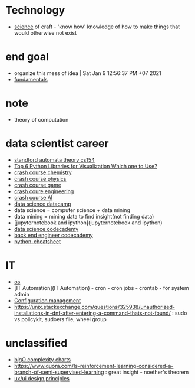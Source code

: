 # Technology
* [science](science) of craft - 'know how' knowledge of how to make things that would otherwise not exist
# end goal
* organize this mess of idea | Sat Jan  9 12:56:37 PM +07 2021
* [fundamentals](fundamentals)
# note

- theory of computation


# data scientist career
* [standford automata theory cs154](standford-automata-theory-cs154)
* [Top 6 Python Libraries for Visualization Which one to Use?](Top-6-Python-Libraries-for-Visualization-Which-one-to-Use)
* [crash course chemistry](crash-course-chemistry)
* [crash course physics](crash-course-physics)
* [crash course game](crash-course-game)
* [crash coure engineering](crash-cour-engineering)
* [crash course AI](crash-course-AI)
* [data science datacamp](data-science-datacamp)
* data science = computer science + data mining
* data mining = mining data to find insight(not finding data)
* [jupyternotebook and ipython](jupyternotebook and ipython)
* [data science codecademy](data-science-codecademy)
* [back end engineer codecademy](back-end-engineer-codecademy)
* [python-cheatsheet](https://www.codecademy.com/learn/paths/data-science/tracks/dscp-python-fundamentals/modules/dscp-python-lists/cheatsheet)

# IT
* [os](os)
* [IT Automation](IT Automation) - cron - cron jobs - crontab - for system admin
* [Configuration management](cm) 
* https://unix.stackexchange.com/questions/325938/unauthorized-installations-in-dnf-after-entering-a-command-thats-not-found/ : sudo vs policykit, sudoers file, wheel group

# unclassified
* [bigO complexity charts](https://www.bigocheatsheet.com/)
* https://www.quora.com/Is-reinforcement-learning-considered-a-branch-of-semi-supervised-learning : great insight - noether's theorem
* [ux/ui design principles](https://www.springboard.com/blog/ux-design-principles/)

